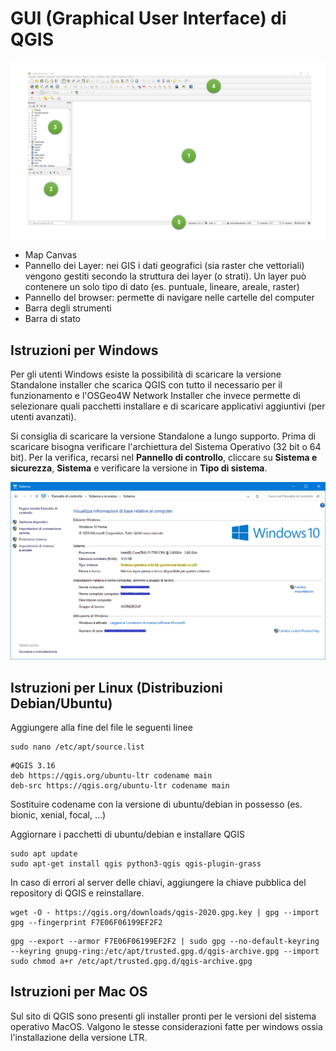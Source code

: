 # GUI (Graphical User Interface) di QGIS

![sistema](../../../images/gui.png)

* Map Canvas
* Pannello dei Layer: nei GIS i dati geografici (sia raster che vettoriali) vengono gestiti secondo la struttura dei layer (o strati). Un layer può contenere un solo tipo di dato (es. puntuale, lineare, areale, raster)
* Pannello del browser: permette di navigare nelle cartelle del computer
* Barra degli strumenti
* Barra di stato


## Istruzioni per Windows

Per gli utenti Windows esiste la possibilità di scaricare la versione Standalone installer che scarica QGIS con tutto il necessario per il funzionamento e l'OSGeo4W Network Installer che invece permette di selezionare quali pacchetti installare e di scaricare applicativi aggiuntivi (per utenti avanzati).

Si consiglia di scaricare la versione Standalone a lungo supporto. Prima di scaricare bisogna verificare l'archiettura del Sistema Operativo (32 bit o 64 bit). Per la verifica, recarsi nel **Pannello di controllo**, cliccare su **Sistema e sicurezza**, **Sistema** e verificare la versione in **Tipo di sistema**.


![sistema](../../../images/sistema.png)


## Istruzioni per Linux (Distribuzioni Debian/Ubuntu)

Aggiungere alla fine del file le seguenti linee

```
sudo nano /etc/apt/source.list
```

```
#QGIS 3.16
deb https://qgis.org/ubuntu-ltr codename main
deb-src https://qgis.org/ubuntu-ltr codename main
```

Sostituire codename con la versione di ubuntu/debian in possesso (es. bionic, xenial, focal, ...)

Aggiornare i pacchetti di ubuntu/debian e installare QGIS

```
sudo apt update
sudo apt-get install qgis python3-qgis qgis-plugin-grass
```

In caso di errori al server delle chiavi, aggiungere la chiave pubblica del repository di QGIS e reinstallare.

```
wget -O - https://qgis.org/downloads/qgis-2020.gpg.key | gpg --import
gpg --fingerprint F7E06F06199EF2F2
```

```
gpg --export --armor F7E06F06199EF2F2 | sudo gpg --no-default-keyring --keyring gnupg-ring:/etc/apt/trusted.gpg.d/qgis-archive.gpg --import
sudo chmod a+r /etc/apt/trusted.gpg.d/qgis-archive.gpg
```

## Istruzioni per Mac OS

Sul sito di QGIS sono presenti gli installer pronti per le versioni del sistema operativo MacOS. Valgono le stesse considerazioni fatte per windows ossia l'installazione della versione LTR.
